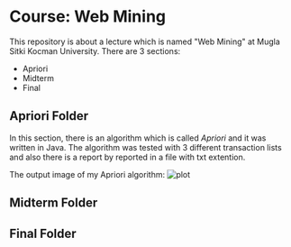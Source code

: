 # **Course:** Web Mining
This repository is about a lecture which is named "Web Mining" at Mugla Sitki Kocman University. There are 3 sections:

  + Apriori
  + Midterm
  + Final

## Apriori Folder
In this section, there is an algorithm which is called *Apriori* and it was written in Java. The algorithm was tested with 3 different transaction lists and also there is a report by reported in a file with txt extention.

The output image of my Apriori algorithm:
![plot](./directory_1/directory_2/.../directory_n/plot.png)

## Midterm Folder

## Final Folder
